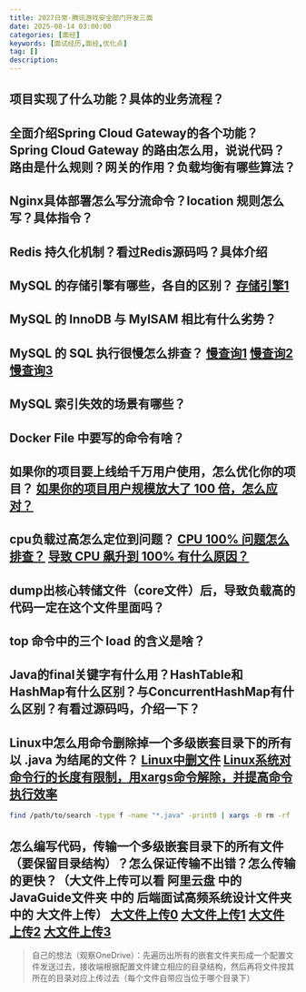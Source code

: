 ```yaml
---
title: 2027日常-腾讯游戏安全部门开发三面
date: 2025-08-14 03:00:00
categories: [面经]
keywords: [面试经历,面经,优化点]
tag: []
description:
---
```


## 项目实现了什么功能？具体的业务流程？

## 全面介绍Spring Cloud Gateway的各个功能？Spring Cloud Gateway 的路由怎么用，说说代码？路由是什么规则？网关的作用？负载均衡有哪些算法？

## Nginx具体部署怎么写分流命令？location 规则怎么写？具体指令？

## Redis 持久化机制？看过Redis源码吗？具体介绍

## MySQL 的存储引擎有哪些，各自的区别？ [存储引擎1](https://zhuanlan.zhihu.com/p/13457683203)

## MySQL 的 InnoDB 与 MyISAM 相比有什么劣势？

## MySQL 的 SQL 执行很慢怎么排查？ [慢查询1](https://cloud.tencent.com/developer/article/2350545) [慢查询2](https://www.cnblogs.com/mysql-hang/articles/10726232.html) [慢查询3](https://www.oryoy.com/news/jie-jue-mysql-zhi-xing-sql-wen-jian-huan-man-wen-ti-you-hua-cha-xun-yu-pei-zhi-ji-qiao.html)

## MySQL 索引失效的场景有哪些？

## Docker File 中要写的命令有啥？

## 如果你的项目要上线给千万用户使用，怎么优化你的项目？ [如果你的项目用户规模放大了 100 倍，怎么应对？](https://mp.weixin.qq.com/s?__biz=MzUxODAzNDg4NQ==&mid=2247541498&idx=2&sn=d0c551e756731641f23ec46edec29129&cur_album_id=3752960238937030659&poc_token=HAPpnWij8SHqlMRPz3veGSDv9pNxumCvr40QfUA4)

## cpu负载过高怎么定位到问题？ [CPU 100% 问题怎么排查？](https://mp.weixin.qq.com/s?__biz=MzUxODAzNDg4NQ==&mid=2247533580&idx=2&sn=9a688d3c00f099f542429f09d863552b&cur_album_id=3752960238937030659&poc_token=HPvonWijF-quoFa15K7oJeoTIjiA9MnowQQePO6w) [导致 CPU 飙升到 100% 有什么原因？](https://mp.weixin.qq.com/s?__biz=MzUxODAzNDg4NQ==&mid=2247535796&idx=2&sn=d075b60b6dc1bdc98a61002c04060caf&cur_album_id=3752960238937030659&poc_token=HPvonWijP221VgtJVU7mr7SQIPnMsDw_1zVy5Prh)

## dump出核心转储文件（core文件）后，导致负载高的代码一定在这个文件里面吗？

## top 命令中的三个 load 的含义是啥？

## Java的final关键字有什么用？HashTable和HashMap有什么区别？与ConcurrentHashMap有什么区别？有看过源码吗，介绍一下？

## Linux中怎么用命令删除掉一个多级嵌套目录下的所有以 .java 为结尾的文件？ [Linux中删文件](https://developer.aliyun.com/article/1297170) [Linux系统对命令行的长度有限制，用xargs命令解除，并提高命令执行效率](https://cloud.tencent.com/developer/information/linux%20%E4%B8%ADxargs%20%E7%94%A8%E6%B3%95)

```bash
find /path/to/search -type f -name "*.java" -print0 | xargs -0 rm -rf
```

## 怎么编写代码，传输一个多级嵌套目录下的所有文件（要保留目录结构）？怎么保证传输不出错？怎么传输的更快？（大文件上传可以看 阿里云盘 中的 JavaGuide文件夹 中的 后端面试高频系统设计文件夹 中的 大文件上传） [大文件上传0](https://juejin.cn/post/6844904155086061576) [大文件上传1](https://www.cnblogs.com/songsu/p/17719087.html) [大文件上传2](https://www.nowcoder.com/discuss/353149447293050880) [大文件上传3](https://www.nowcoder.com/discuss/627933184763633664)

> 自己的想法（观察OneDrive）：先遍历出所有的嵌套文件夹形成一个配置文件发送过去，接收端根据配置文件建立相应的目录结构，然后再将文件按其所在的目录对应上传过去（每个文件自带应当位于哪个目录下）
